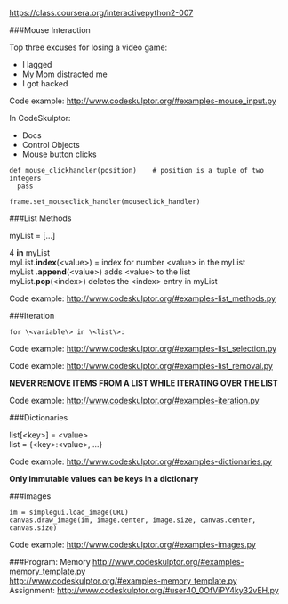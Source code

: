 https://class.coursera.org/interactivepython2-007

###Mouse Interaction

Top three excuses for losing a video game:
- I lagged
- My Mom distracted me
- I got hacked

Code example: http://www.codeskulptor.org/#examples-mouse_input.py  

In CodeSkulptor:  
- Docs
- Control Objects
- Mouse button clicks

```
def mouse_clickhandler(position)    # position is a tuple of two integers
  pass

frame.set_mouseclick_handler(mouseclick_handler)
```

###List Methods

myList = [...]  

4 **in** myList  
myList.**index**(\<value\>) = index for number \<value\> in the myList  
myList .**append**(\<value\>)  adds \<value\> to the list  
myList.**pop**(\<index\>)  deletes the \<index\> entry in myList  

Code example: http://www.codeskulptor.org/#examples-list_methods.py  

###Iteration
```
for \<variable\> in \<list\>:
```
Code example: http://www.codeskulptor.org/#examples-list_selection.py  

Code example: http://www.codeskulptor.org/#examples-list_removal.py  

**NEVER REMOVE ITEMS FROM A LIST WHILE ITERATING OVER THE LIST**  

Code example: http://www.codeskulptor.org/#examples-iteration.py  

###Dictionaries

list[\<key\>] = \<value\>  
list = \{\<key\>:\<value\>, ...\}  

Code example: http://www.codeskulptor.org/#examples-dictionaries.py  

**Only immutable values can be keys in a dictionary**

###Images
```
im = simplegui.load_image(URL)
canvas.draw_image(im, image.center, image.size, canvas.center, canvas.size)
```

Code example: http://www.codeskulptor.org/#examples-images.py  

###Program: Memory
http://www.codeskulptor.org/#examples-memory_template.py  
http://www.codeskulptor.org/#examples-memory_template.py  
Assignment: http://www.codeskulptor.org/#user40_0OfViPY4ky32vEH.py  

